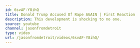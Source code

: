 ```yaml
---
id: 6svAF-Y8ihQ
title: Donald Trump Accused Of Rape AGAIN | First Reaction
description: This development is shocking to no one.
source: youtube
channel: jasonfromdetroit
type: video
url: /jasonfromdetroit/videos/6svAF-Y8ihQ/
---
```

